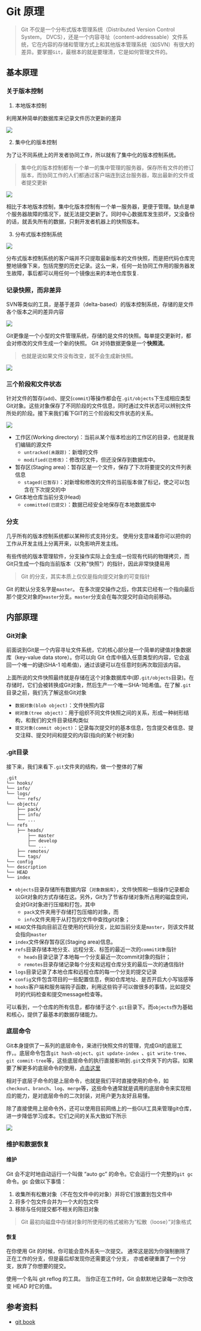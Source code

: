 # Git 原理

> Git 不仅是一个分布式版本管理系统（Distributed Version Control System， DVCS），还是一个内容寻址（content-addressable）文件系统，它在内容的存储和管理方式上和其他版本管理系统（如SVN）有很大的差异。要掌握`Git`，最根本的就是要理清，它是如何管理文件的。

## 基本原理

### 关于版本控制

1. 本地版本控制

利用某种简单的数据库来记录文件历次更新的差异

![](./images/local.png)

2. 集中化的版本控制

为了让不同系统上的开发者协同工作，所以就有了集中化的版本控制系统。

> 集中化的版本控制都有一个单一的集中管理的服务器，保存所有文件的修订版本，而协同工作的人们都通过客户端连到这台服务器，取出最新的文件或者提交更新

![](./images/centralized.png)

相比于本地版本控制，集中化版本控制有一个单一服务器，更便于管理。缺点是单个服务器故障的情况下，就无法提交更新了。同时中心数据库发生损坏，又没备份的话，就丢失所有的数据，只剩开发者机器上的快照版本。

3. 分布式版本控制系统

![](./images/distributed.png)

分布式版本控制系统的客户端并不只提取最新版本的文件快照，而是把代码仓库完整地镜像下来，包括完整的历史记录。这么一来，任何一处协同工作用的服务器发生故障，事后都可以用任何一个镜像出来的本地仓库恢复.

### 记录快照，而非差异
SVN等类似的工具，是基于差异（delta-based）的版本控制系统，存储的是文件各个版本之间的差异内容

![](./images/deltas.png)

Git更像是一个小型的文件管理系统，存储的是文件的快照。每单提交更新时，都会对修改的文件生成一个新的快照。 Git 对待数据更像是一个**快照流**。

> 也就是说如果文件没有改变，就不会生成新快照。

![](./images/snapshots.png)

### 三个阶段和文件状态
针对文件的暂存(`add`)、提交(`commit`)等操作都会在`.git/objects`下生成相应类型Git对象。这些对象保存了不同阶段的文件信息，同时通过文件状态可以辨别文件所处的阶段。接下来我们看下GIT的三个阶段和文件状态的关系。

![](./images/phase.drawio.png)


* 工作区(Working directory)：当前从某个版本检出的工作区的目录，也就是我们编辑的源文件
    * `untracked(未跟踪)`：新增的文件
    * `modified(已修改)`：修改的文件，但还没保存到数据库中。
* 暂存区(Staging area)：暂存区是一个文件，保存了下次将要提交的文件列表信息
    * `staged(已暂存)`：对新增和修改的文件的当前版本做了标记，使之可以包含在下次提交的中
* Git本地仓库当前分支(Head)
    * `committed(已提交)`：数据已经安全地保存在本地数据库中

### 分支

几乎所有的版本控制系统都以某种形式支持分支。 使用分支意味着你可以把你的工作从开发主线上分离开来，以免影响开发主线。

有些传统的版本管理软件，分支操作实际上会生成一份现有代码的物理拷贝，而Git只生成一个指向当前版本（又称"快照"）的指针，因此非常快捷易用

> Git 的分支，其实本质上仅仅是指向提交对象的可变指针

Git 的默认分支名字是``master``。 在多次提交操作之后，你其实已经有一个指向最后那个提交对象的``master``分支。``master``分支会在每次提交时自动向前移动。

## 内部原理

### Git对象
前面说到Git是一个内容寻址文件系统，它的核心部分是一个简单的键值对象数据库（key-value data store）。你可以向 Git 仓库中插入任意类型的内容，它会返回一个唯一的键(SHA-1 哈希值)，通过该键可以在任意时刻再次取回该内容。

上面所说的文件快照最终就是存储在这个对象数据库中(即`.git/objects`目录)。在存储时，它们会被转换成Git对象，然后生产一个唯一SHA-1哈希值。在了解`.git`目录之前，我们先了解这些Git对象
* `数据对象(blob object)`：文件快照内容
* `树对象(tree object)`：用于组织不同文件快照之间的关系，形成一种树形结构，和我们的文件目录结构类似
* `提交对象(commit object)`：记录每次提交时的基本信息，包含提交者信息、提交注释、提交时间和提交的内容(指向的某个树对象)

### .git目录

接下来，我们来看下`.git`文件夹的结构，做一个整体的了解

```
.git
└── hooks/
└── info/
└── logs/
    └── refs/
└── objects/
    ├── pack/
    ├── info/
    └── ...
└── refs
    ├── heads/
        ├── master
        ├── develop
        └── ...
    ├── remotes/
    └── tags/
└── config
└── description
└── HEAD
└── index

```
* `objects`目录存储所有数据内容（`对象数据库`），文件快照和一些操作记录都会以Git对象的方式存储在这。另外，Git为了节省存储对象所占用的磁盘空间，会对Git对象进行压缩和打包，其中
    * `pack`文件夹用于存储打包压缩的对象，而
    * `info`文件夹用于从打包的文件中查找git对象；
* `HEAD`文件指向目前正在使用的代码分支，比如当前分支是`master`，则该文件就会指向`master`
* `index`文件保存暂存区(Staging area)信息。
* `refs`目录存储本地分支、远程分支、标签的最近一次的`commit对象`指针
    * `heads`目录记录了本地每一个分支最近一次commit对象的指针；
    * `remotes`目录存储记录每个分支和远程仓库分支的最后一次的通信指针
* `logs`目录记录了本地仓库和远程仓库的每一个分支的提交记录
* `config`文件包含项目的一些配置信息，例如仓库地址、是否开启大小写铭感等
* `hooks`客户端和服务端钩子函数，利用这些钩子可以做很多的事情，比如提交时的代码检查和提交message检查等。

可以看到，一个仓库的所有信息，都存储于这个`.git`目录下。而`objects`作为基础和核心，提供了最基本的数据存储能力。

### 底层命令
Git本身提供了一系列的底层命令，来进行快照文件的管理，完成Git的底层工作，。底层命令包含`git hash-object`、`git update-index `、`git write-tree`、`git commit-tree`等，这些底层命令的执行直接影响到`.git`文件夹下的内容。如果要了解更多的底层命令的使用，[点击这里](https://git-scm.com/book/zh/v2/Git-%E5%86%85%E9%83%A8%E5%8E%9F%E7%90%86-Git-%E5%AF%B9%E8%B1%A1)

相对于底层子命令的是上层命令，也就是我们平时直接使用的命令，如`checkout`、`branch`、`log`、`merge`等，这些命令通常就是调用的底层命令来实现相应的能力，是对底层命令的二次封装，对用户更为友好且易懂。

除了直接使用上层命令外，还可以使用目前网络上的一些GUI工具来管理git仓库，进一步降低学习成本。它们之间的关系大致如下所示

![](./images/git.drawio.png)

### 维护和数据恢复

#### 维护

Git 会不定时地自动运行一个叫做 “auto gc” 的命令。它会运行一个完整的``git gc``命令。gc 会做以下事情：

1. 收集所有松散对象（不在包文件中的对象）并将它们放置到包文件中
2. 将多个包文件合并为一个大的包文件
3. 移除与任何提交都不相关的陈旧对象

> Git 最初向磁盘中存储对象时所使用的格式被称为“松散（loose）”对象格式

#### 恢复

在你使用 Git 的时候，你可能会意外丢失一次提交。 通常这是因为你强制删除了正在工作的分支，但是最后却发现你还需要这个分支， 亦或者硬重置了一个分支，放弃了你想要的提交。

使用一个名叫 git reflog 的工具。 当你正在工作时，Git 会默默地记录每一次你改变 HEAD 时它的值。

## 参考资料
* [git book](https://git-scm.com/book/en/v2)